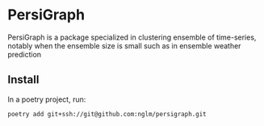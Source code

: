 PersiGraph
===============================================================================

PersiGraph is a package specialized in clustering ensemble of time-series, notably when the ensemble size is small such as in ensemble weather prediction

Install
-------------------------------------------------------------------------------

In a poetry project, run:

```bash
poetry add git+ssh://git@github.com:nglm/persigraph.git
```

